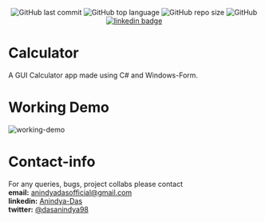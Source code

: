 <p align="center">
  <img alt="GitHub last commit" src="https://img.shields.io/github/last-commit/Anindya-Das02/Calculator">
  <img alt="GitHub top language" src="https://img.shields.io/github/languages/top/Anindya-Das02/Calculator?color=success">
  <img alt="GitHub repo size" src="https://img.shields.io/github/repo-size/Anindya-Das02/Calculator?color=9cf">
  <img alt="GitHub" src="https://img.shields.io/github/license/Anindya-Das02/Calculator">
  <a href="https://www.linkedin.com/in/anindya-das-409/" ><img alt="linkedin badge" src="https://img.shields.io/badge/LinkedIn-Anindya%20Das-blue?logo=linkedin" /></a>
</p>


# Calculator
A GUI Calculator app made using C# and Windows-Form.

# Working Demo
![working-demo](https://i.imgur.com/8d7QTrs.gif)

# Contact-info
For any queries, bugs, project collabs please contact  
__email:__ anindyadasofficial@gmail.com  
__linkedin:__ [Anindya-Das](https://www.linkedin.com/in/anindya-das-409/)  
__twitter:__ [@dasanindya98](https://twitter.com/dasanindya98)  
